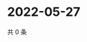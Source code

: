 # 2022-05-27

共 0 条

<!-- BEGIN WEIBO -->
<!-- 最后更新时间 Fri May 27 2022 15:16:14 GMT+0800 (China Standard Time) -->

<!-- END WEIBO -->
